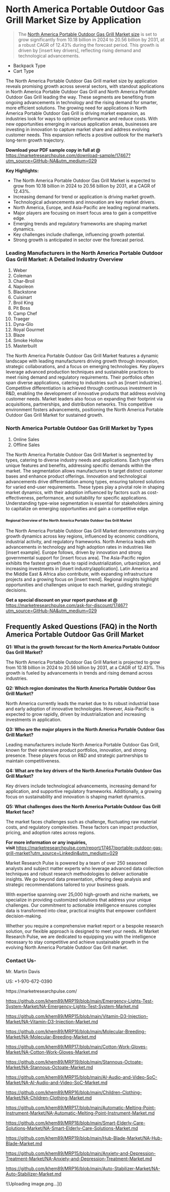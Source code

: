 <h1>North America Portable Outdoor Gas Grill Market&nbsp;Size by Application</h1><blockquote><p>The <a href="https://marketresearchpulse.com/download-sample/17467?utm_source=GitHub-NA&amp;utm_medium=029">North America Portable Outdoor Gas Grill Market size</a> is set to grow significantly from 10.18 billion in 2024 to 20.56 billion by 2031, at a robust CAGR of 12.43% during the forecast period. This growth is driven by [insert key drivers], reflecting rising demand and technological advancements.</p></blockquote><ul><li>Backpack Type<li> Cart Type</li></ul><p>The North America Portable Outdoor Gas Grill market size by application reveals promising growth across several sectors, with standout applications in North America Portable Outdoor Gas Grill and North America Portable Outdoor Gas Grill leading the way. These segments are benefiting from ongoing advancements in technology and the rising demand for smarter, more efficient solutions. The growing need for applications in North America Portable Outdoor Gas Grill is driving market expansion, as industries look for ways to optimize performance and reduce costs. With new opportunities emerging in various application areas, businesses are investing in innovation to capture market share and address evolving customer needs. This expansion reflects a positive outlook for the market’s long-term growth trajectory.</p><p><strong>Download your PDF sample copy in full at @ </strong><a href="https://marketresearchpulse.com/download-sample/17467?utm_source=GitHub-NA&amp;utm_medium=029">https://marketresearchpulse.com/download-sample/17467?utm_source=GitHub-NA&amp;utm_medium=029</a></p><p><strong>Key Highlights: </strong></p><ul><li>The North America Portable Outdoor Gas Grill Market is expected to grow from 10.18 billion in 2024 to 20.56 billion by 2031, at a CAGR of 12.43%.</li><li>Increasing demand for trend or application is driving market growth.</li><li>Technological advancements and innovation are key market drivers.</li><li>North America, Europe, and Asia-Pacific are leading regional markets.</li><li>Major players are focusing on insert focus area to gain a competitive edge.</li><li>Emerging trends and regulatory frameworks are shaping market dynamics.</li><li>Key challenges include challenge, influencing growth potential.</li><li>Strong growth is anticipated in sector over the forecast period.</li></ul><h3>Leading Manufacturers in the North America Portable Outdoor Gas Grill Market: A Detailed Industry Overview</h3><ol><li>Weber</li><li>Coleman</li><li>Char-Broil</li><li>Napoleon</li><li>Blackstone</li><li>Cuisinart</li><li>Broil King</li><li>Pit Boss</li><li>Camp Chef</li><li>Traeger</li><li>Dyna-Glo</li><li>Royal Gourmet</li><li>Blaze</li><li>Smoke Hollow</li><li>Masterbuilt</li></ol><div class="flex max-w-full flex-col flex-grow"><div class="min-h-8 text-message flex w-full flex-col items-end gap-2 whitespace-normal break-words [.text-message+&amp;]:mt-5" dir="auto" data-message-author-role="assistant" data-message-id="fd8432e4-4910-450d-b182-61b7bfb0a01f" data-message-model-slug="gpt-4o"><div class="flex w-full flex-col gap-1 empty:hidden first:pt-[3px]"><div class="markdown prose w-full break-words dark:prose-invert light"><p>The North America Portable Outdoor Gas Grill Market features a dynamic landscape with leading manufacturers driving growth through innovation, strategic collaborations, and a focus on emerging technologies. Key players leverage advanced production techniques and sustainable practices to meet rising demand and regulatory requirements. Their portfolios often span diverse applications, catering to industries such as [insert industries]. Competitive differentiation is achieved through continuous investment in R&amp;D, enabling the development of innovative products that address evolving customer needs. Market leaders also focus on expanding their footprint via acquisitions, partnerships, and distribution networks. This competitive environment fosters advancements, positioning the North America Portable Outdoor Gas Grill Market for sustained growth.</p></div></div></div></div><h3>North America Portable Outdoor Gas Grill Market by Types</h3><ol><li>Online Sales<li> Offline Sales</li></ol><div class="flex max-w-full flex-col flex-grow"><div class="min-h-8 text-message flex w-full flex-col items-end gap-2 whitespace-normal break-words [.text-message+&amp;]:mt-5" dir="auto" data-message-author-role="assistant" data-message-id="084470be-0bb7-4664-bddf-5156b4f41249" data-message-model-slug="gpt-4o-mini"><div class="flex w-full flex-col gap-1 empty:hidden first:pt-[3px]"><div class="markdown prose w-full break-words dark:prose-invert light"><p>The North America Portable Outdoor Gas Grill Market is segmented by types, catering to diverse industry needs and applications. Each type offers unique features and benefits, addressing specific demands within the market. The segmentation allows manufacturers to target distinct customer bases and enhance product offerings. Innovation and technological advancements drive differentiation among types, ensuring tailored solutions for varied end-user requirements. These types play a pivotal role in shaping market dynamics, with their adoption influenced by factors such as cost-effectiveness, performance, and suitability for specific applications. Understanding type-wise segmentation is essential for stakeholders aiming to capitalize on emerging opportunities and gain a competitive edge.</p></div></div></div></div><h3><span style="font-size: 11px;">Regional Overview of the North America Portable Outdoor Gas Grill Market</span></h3><div class="flex max-w-full flex-col flex-grow"><div class="min-h-8 text-message flex w-full flex-col items-end gap-2 whitespace-normal break-words [.text-message+&amp;]:mt-5" dir="auto" data-message-author-role="assistant" data-message-id="e9038762-ce64-4e30-91c9-9bd413514231" data-message-model-slug="gpt-4o-mini"><div class="flex w-full flex-col gap-1 empty:hidden first:pt-[3px]"><div class="markdown prose w-full break-words dark:prose-invert light"><p>The North America Portable Outdoor Gas Grill Market demonstrates varying growth dynamics across key regions, influenced by economic conditions, industrial activity, and regulatory frameworks. North America leads with advancements in technology and high adoption rates in industries like [insert example]. Europe follows, driven by innovation and strong governmental support for [insert focus area]. The Asia-Pacific region exhibits the fastest growth due to rapid industrialization, urbanization, and increasing investments in [insert industry/application]. Latin America and the Middle East &amp; Africa also contribute, with expanding infrastructure projects and a growing focus on [insert trend]. Regional insights highlight opportunities and challenges unique to each market, guiding strategic decisions.</p></div></div></div></div><p><strong>Get a special discount on your report purchase at @ </strong><a href="https://marketresearchpulse.com/ask-for-discount/17467?utm_source=GitHub-NA&amp;utm_medium=029">https://marketresearchpulse.com/ask-for-discount/17467?utm_source=GitHub-NA&amp;utm_medium=029</a></p><h2>Frequently Asked Questions (FAQ) in the North America Portable Outdoor Gas Grill Market</h2><p><strong>Q1: What is the growth forecast for the North America Portable Outdoor Gas Grill Market?</strong></p><p>The North America Portable Outdoor Gas Grill Market is projected to grow from 10.18 billion in 2024 to 20.56 billion by 2031, at a CAGR of 12.43%. This growth is fueled by advancements in trends and rising demand across industries.</p><p><strong>Q2: Which region dominates the North America Portable Outdoor Gas Grill Market?</strong></p><p>North America currently leads the market due to its robust industrial base and early adoption of innovative technologies. However, Asia-Pacific is expected to grow rapidly, driven by industrialization and increasing investments in application.</p><p><strong>Q3: Who are the major players in the North America Portable Outdoor Gas Grill Market?</strong></p><p>Leading manufacturers include North America Portable Outdoor Gas Grill, known for their extensive product portfolios, innovation, and strong presence. These players focus on R&amp;D and strategic partnerships to maintain competitiveness.</p><p><strong>Q4: What are the key drivers of the North America Portable Outdoor Gas Grill Market?</strong></p><p>Key drivers include technological advancements, increasing demand for application, and supportive regulatory frameworks. Additionally, a growing focus on sustainability and innovation is shaping market dynamics.</p><p><strong>Q5: What challenges does the North America Portable Outdoor Gas Grill Market face?</strong></p><p>The market faces challenges such as challenge, fluctuating raw material costs, and regulatory complexities. These factors can impact production, pricing, and adoption rates across regions.</p><p><strong>For more information or any inquiries, visit&nbsp;</strong><a href="https://marketresearchpulse.com/report/17467/portable-outdoor-gas-grill-market?utm_source=Linkedin&utm_medium=029">https://marketresearchpulse.com/report/17467/portable-outdoor-gas-grill-market?utm_source=Linkedin&utm_medium=029</a></p><p>Market Research Pulse is powered by a team of over 250 seasoned analysts and subject matter experts who leverage advanced data collection techniques and robust research methodologies to deliver actionable insights. We go beyond data presentation, offering deep analysis and strategic recommendations tailored to your business goals.</p><p>With expertise spanning over 25,000 high-growth and niche markets, we specialize in providing customized solutions that address your unique challenges. Our commitment to actionable intelligence ensures complex data is transformed into clear, practical insights that empower confident decision-making.</p><p>Whether you require a comprehensive market report or a bespoke research solution, our flexible approach is designed to meet your needs. At Market Research Pulse, we are dedicated to equipping you with the intelligence necessary to stay competitive and achieve sustainable growth in the evolving North America Portable Outdoor Gas Grill market.</p><h3><strong>Contact Us-</strong></h3><p>Mr. Martin Davis</p><p>US: +1-970-672-0390</p><p>https://marketresearchpulse.com/</p><p><a href="https://github.com/khem89/MRP19/blob/main/Emergency-Lights-Test-System-Market/NA-Emergency-Lights-Test-System-Market.md">https://github.com/khem89/MRP19/blob/main/Emergency-Lights-Test-System-Market/NA-Emergency-Lights-Test-System-Market.md</a></p><p><a href="https://github.com/khem89/MRP15/blob/main/Vitamin-D3-Injection-Market/NA-Vitamin-D3-Injection-Market.md">https://github.com/khem89/MRP15/blob/main/Vitamin-D3-Injection-Market/NA-Vitamin-D3-Injection-Market.md</a></p><p><a href="https://github.com/khem89/MRP16/blob/main/Molecular-Breeding-Market/NA-Molecular-Breeding-Market.md">https://github.com/khem89/MRP16/blob/main/Molecular-Breeding-Market/NA-Molecular-Breeding-Market.md</a></p><p><a href="https://github.com/khem89/MRP17/blob/main/Cotton-Work-Gloves-Market/NA-Cotton-Work-Gloves-Market.md">https://github.com/khem89/MRP17/blob/main/Cotton-Work-Gloves-Market/NA-Cotton-Work-Gloves-Market.md</a></p><p><a href="https://github.com/khem89/MRP19/blob/main/Stannous-Octoate-Market/NA-Stannous-Octoate-Market.md">https://github.com/khem89/MRP19/blob/main/Stannous-Octoate-Market/NA-Stannous-Octoate-Market.md</a></p><p><a href="https://github.com/khem89/MRP15/blob/main/AI-Audio-and-Video-SoC-Market/NA-AI-Audio-and-Video-SoC-Market.md">https://github.com/khem89/MRP15/blob/main/AI-Audio-and-Video-SoC-Market/NA-AI-Audio-and-Video-SoC-Market.md</a></p><p><a href="https://github.com/khem89/MRP16/blob/main/Children-Clothing-Market/NA-Children-Clothing-Market.md">https://github.com/khem89/MRP16/blob/main/Children-Clothing-Market/NA-Children-Clothing-Market.md</a></p><p><a href="https://github.com/khem89/MRP17/blob/main/Automatic-Melting-Point-Instrument-Market/NA-Automatic-Melting-Point-Instrument-Market.md">https://github.com/khem89/MRP17/blob/main/Automatic-Melting-Point-Instrument-Market/NA-Automatic-Melting-Point-Instrument-Market.md</a></p><p><a href="https://github.com/khem89/MRP18/blob/main/Smart-Elderly-Care-Solutions-Market/NA-Smart-Elderly-Care-Solutions-Market.md">https://github.com/khem89/MRP18/blob/main/Smart-Elderly-Care-Solutions-Market/NA-Smart-Elderly-Care-Solutions-Market.md</a></p><p><a href="https://github.com/khem89/MRP19/blob/main/Hub-Blade-Market/NA-Hub-Blade-Market.md">https://github.com/khem89/MRP19/blob/main/Hub-Blade-Market/NA-Hub-Blade-Market.md</a></p><p><a href="https://github.com/khem89/MRP15/blob/main/Anxiety-and-Depression-Treatment-Market/NA-Anxiety-and-Depression-Treatment-Market.md">https://github.com/khem89/MRP15/blob/main/Anxiety-and-Depression-Treatment-Market/NA-Anxiety-and-Depression-Treatment-Market.md</a></p><p><a href="https://github.com/khem89/MRP16/blob/main/Auto-Stabilizer-Market/NA-Auto-Stabilizer-Market.md">https://github.com/khem89/MRP16/blob/main/Auto-Stabilizer-Market/NA-Auto-Stabilizer-Market.md</a></p>
![Uploading image.png…]()
